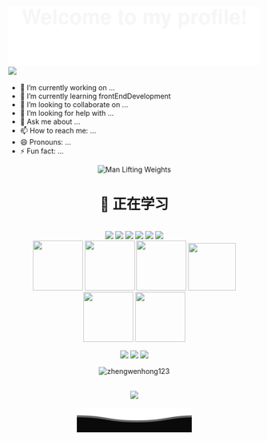 ![](README/Bottom_up.svg)
<img src="https://cdn.jsdelivr.net/gh/sun0225SUN/sun0225SUN/assets/images/icon.png" /></div>

[//]: # (<div align="center">)

[//]: # (  <h1>Hi there 👋</h1>)

[//]: # (  <!-- knock code pictures 敲代码的图片 -->)

[//]: # (  <img src="https://cdn.jsdelivr.net/gh/sun0225SUN/sun0225SUN/assets/images/coding.gif" /><br>)

[//]: # (</div>)

- 🔭 I’m currently working on ...
- 🌱 I’m currently learning frontEndDevelopment
- 👯 I’m looking to collaborate on ...
- 🤔 I’m looking for help with ...
- 💬 Ask me about ...
- 📫 How to reach me: ...
- 😄 Pronouns: ...
- ⚡ Fun fact: ...<br>
 
<!-- gif -->
<div align="center">
  <img src="https://cdn.jsdelivr.net/gh/sun0225SUN/sun0225SUN/assets/images/man.png" alt="Man Lifting Weights" width="250" height="250">
  <br>
  <h1>💪 正在学习</h1>
  <br>
  <img src="https://img.shields.io/badge/HTML5-E34F26?logo=html5&logoColor=fff&style=flat"></img>
  <img src="https://img.shields.io/badge/CSS3-1572B6?logo=css3&logoColor=fff&style=flat"></img>
  <img src="https://img.shields.io/badge/JavaScript-F7DF1E?logo=javascript&logoColor=000&style=flat"></img>
  <img src="https://img.shields.io/badge/-Typescript-blue?logo=Typescript&logoColor=fff"></img>
  <img src="https://img.shields.io/badge/Vue.js-4FC08D?logo=vuedotjs&logoColor=fff&style=flat"></img>
  <img src="https://img.shields.io/badge/-webpack-blue?logo=webpack&logoColor=white&style=flat"></img>
  <br>  
  <img height="100" width="100" src="https://cdn.jsdelivr.net/gh/sun0225SUN/sun0225SUN/assets/images/html.webp">
  <img height="100" width="100" src="https://cdn.jsdelivr.net/gh/sun0225SUN/sun0225SUN/assets/images/cssgif.webp">
  <img height="100" width="100" src="https://cdn.jsdelivr.net/gh/sun0225SUN/sun0225SUN/assets/images/vscode.webp">
  <img height="95" width="95" src="https://cdn.jsdelivr.net/gh/sun0225SUN/sun0225SUN/assets/images/vue.webp">
  <img height="100" width="100" src="https://cdn.jsdelivr.net/gh/sun0225SUN/sun0225SUN/assets/images/js.webp">
  <img height="100" width="100" src="https://cdn.jsdelivr.net/gh/sun0225SUN/sun0225SUN/assets/images/github.webp">
  <br>

[//]: # (   <img src="https://github-readme-stats-git-masterrstaa-rickstaa.vercel.app/api?username=zhengwenhong123&show_icons=true&theme=cobalt"></img>)

[//]: # (   <img src="https://github-readme-stats-git-masterrstaa-rickstaa.vercel.app/api/top-langs?username=zhengwenhong123&show-icons=true&theme=cobalt"></img>)
</div>
<p align="center">
<img height="108px" src="https://github-readme-stats.vercel.app/api?username=zhengwenhong123&icons=true&theme=radical&include_all_commits=true" />
<img height="108px" src="https://github-readme-stats.vercel.app/api/top-langs/?username=zhengwenhong123&theme=radical&layout=compact" />
<img height="108px" src="https://github-readme-streak-stats.herokuapp.com/?user=zhengwenhong123&theme=cobalt" />
</p>
<p align="center"> 
    <img src="https://github-profile-trophy.vercel.app/?username=zhengwenhong123" alt="zhengwenhong123" />
</p>
<br>
<div align="center">
    <img src="https://camo.githubusercontent.com/95feba6f3724f6cb8764a9b61a2c915355f2c757081a948d9f8dbf6c77c591fd/68747470733a2f2f63646e2e6a7364656c6976722e6e65742f67682f73756e3032323553554e2f73756e3032323553554e2f6173736574732f696d616765732f726f636b65742e706e67"
</div>

![](README/Bottom_down.svg)

[//]: # (<div align="center">)

[//]: # (  <img src="https://github-readme-activity-graph.cyclic.app/graph?username=zhengwenhong123&theme=vue"></img>  )

[//]: # (</div> )
